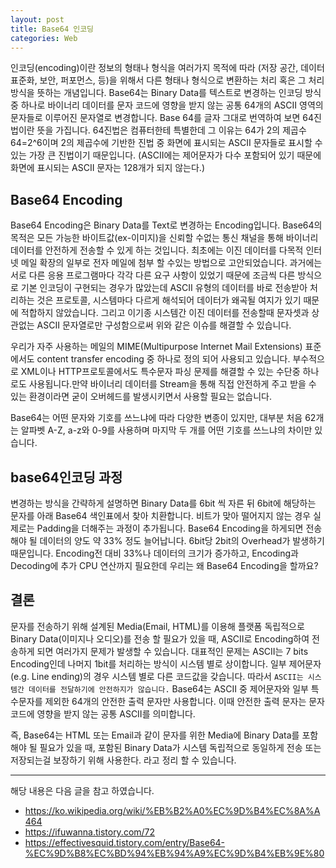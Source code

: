 ```yaml
---
layout: post
title: Base64 인코딩
categories: Web
---
```


인코딩(encoding)이란 정보의 형태나 형식을 여러가지 목적에 따라 (저장 공간, 데이터 표준화, 보안, 퍼포먼스, 등)을 위해서 다른 형태나 형식으로 변환하는 처리 혹은 그 처리 방식을 뜻하는 개념입니다. Base64는 Binary Data를 텍스트로 변경하는 인코딩 방식중 하나로 바이너리 데이터를 문자 코드에 영향을 받지 않는 공통 64개의 ASCII 영역의 문자들로 이루어진 문자열로 변경합니다. Base 64를 글자 그대로 번역하여 보면 64진법이란 뜻을 가집니다. 64진법은 컴퓨터한테 특별한데 그 이유는 64가 2의 제곱수 64=2^6이며 2의 제곱수에 기반한 진법 중 화면에 표시되는 ASCII 문자들로 표시할 수 있는 가장 큰 진법이기 때문입니다. (ASCII에는 제어문자가 다수 포함되어 있기 때문에 화면에 표시되는 ASCII 문자는 128개가 되지 않는다.) 


## Base64 Encoding
Base64 Encoding은 Binary Data를 Text로 변경하는 Encoding입니다. Base64의 목적은 모든 가능한 바이트값(ex-이미지)을 신뢰할 수없는 통신 채널을 통해 바이너리 데이터를 안전하게 전송할 수 있게 하는 것입니다. 최초에는 이진 데이터를 다목적 인터넷 메일 확장의 일부로 전자 메일에 첨부 할 수있는 방법으로 고안되었습니다. 과거에는 서로 다른 응용 프로그램마다 각각 다른 요구 사항이 있었기 때문에 조금씩 다른 방식으로 기본 인코딩이 구현되는 경우가 많았는데 ASCII 유형의 데이터를 바로 전송받아 처리하는 것은 프로토콜, 시스템마다 다르게 해석되어 데이터가 왜곡될 여지가 있기 때문에 적합하지 않았습니다. 그리고 이기종 시스템간 이진 데이터를 전송할때 문자셋과 상관없는 ASCII 문자열로만 구성함으로써 위와 같은 이슈를 해결할 수 있습니다.

우리가 자주 사용하는 메일의 MIME(Multipurpose Internet Mail Extensions) 표준에서도 content transfer encoding 중 하나로 정의 되어 사용되고 있습니다. 부수적으로 XML이나 HTTP프로토콜에서도 특수문자 파싱 문제를 해결할 수 있는 수단중 하나로도 사용됩니다.만약 바이너리 데이터를 Stream을 통해 직접 안전하게 주고 받을 수 있는 환경이라면 굳이 오버헤드를 발생시키면서 사용할 필요는 없습니다.

Base64는 어떤 문자와 기호를 쓰느냐에 따라 다양한 변종이 있지만, 대부분 처음 62개는 알파벳 A-Z, a-z와 0-9를 사용하며 마지막 두 개를 어떤 기호를 쓰느냐의 차이만 있습니다.

## base64인코딩 과정
변경하는 방식을 간략하게 설명하면 Binary Data를 6bit 씩 자른 뒤 6bit에 해당하는 문자를 아래 Base64 색인표에서 찾아 치환합니다. 비트가 맞아 떨어지지 않는 경우 실제로는 Padding을 더해주는 과정이 추가됩니다. Base64 Encoding을 하게되면 전송해야 될 데이터의 양도 약 33% 정도 늘어납니다. 6bit당 2bit의 Overhead가 발생하기 때문입니다. Encoding전 대비 33%나 데이터의 크기가 증가하고, Encoding과 Decoding에 추가 CPU 연산까지 필요한데 우리는 왜 Base64 Encoding을 할까요?


## 결론
문자를 전송하기 위해 설계된 Media(Email, HTML)를 이용해 플랫폼 독립적으로 Binary Data(이미지나 오디오)를 전송 할 필요가 있을 때, ASCII로 Encoding하여 전송하게 되면 여러가지 문제가 발생할 수 있습니다. 대표적인 문제는 ASCII는 7 bits Encoding인데 나머지 1bit를 처리하는 방식이 시스템 별로 상이합니다. 일부 제어문자 (e.g. Line ending)의 경우 시스템 별로 다른 코드값을 갖습니다. 따라서 `ASCII는 시스템간 데이터를 전달하기에 안전하지가 않습니다.` Base64는 ASCII 중 제어문자와 일부 특수문자를 제외한 64개의 안전한 출력 문자만 사용합니다. 이때 안전한 출력 문자는 문자 코드에 영향을 받지 않는 공통 ASCII를 의미합니다.

즉, Base64는 HTML 또는 Email과 같이 문자를 위한 Media에 Binary Data를 포함해야 될 필요가 있을 때, 포함된 Binary Data가 시스템 독립적으로 동일하게 전송 또는 저장되는걸 보장하기 위해 사용한다. 라고 정리 할 수 있습니다.


----
해당 내용은 다음 글을 참고 하였습니다.
- https://ko.wikipedia.org/wiki/%EB%B2%A0%EC%9D%B4%EC%8A%A464
- https://ifuwanna.tistory.com/72
- https://effectivesquid.tistory.com/entry/Base64-%EC%9D%B8%EC%BD%94%EB%94%A9%EC%9D%B4%EB%9E%80